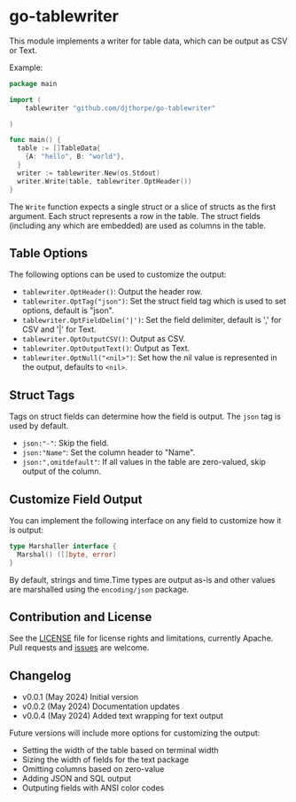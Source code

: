 # go-tablewriter

This module implements a writer for table data, which can be output as CSV or Text.

Example:

```go
package main

import (
    tablewriter "github.com/djthorpe/go-tablewriter"

)

func main() {
  table := []TableData{
    {A: "hello", B: "world"},
  }
  writer := tablewriter.New(os.Stdout)
  writer.Write(table, tablewriter.OptHeader())
}
```

The `Write` function expects a single struct or a slice of structs as the first argument. Each struct represents a row in the table. 
The struct fields (including any which are embedded) are used as columns in the table.

## Table Options

The following options can be used to customize the output:

- `tablewriter.OptHeader()`: Output the header row.
- `tablewriter.OptTag("json")`: Set the struct field tag which is used to set options, default is "json".
- `tablewriter.OptFieldDelim('|')`: Set the field delimiter, default is ',' for CSV and '|' for Text.
- `tablewriter.OptOutputCSV()`: Output as CSV.
- `tablewriter.OptOutputText()`: Output as Text.
- `tablewriter.OptNull("<nil>")`: Set how the nil value is represented in the output, defaults to `<nil>`.

## Struct Tags

Tags on struct fields can determine how the field is output. The `json` tag is used by default.

- `json:"-"`: Skip the field.
- `json:"Name"`: Set the column header to "Name".
- `json:",omitdefault"`: If all values in the table are zero-valued, skip output of the column.

## Customize Field Output

You can implement the following interface on any field to customize how it is output:

```go
type Marshaller interface {
  Marshal() ([]byte, error)
}
```

By default, strings and time.Time types are output as-is and other values are marshalled
using the `encoding/json` package.

## Contribution and License

See the [LICENSE](LICENSE) file for license rights and limitations, currently Apache.
Pull requests and [issues](https://github.com/djthorpe/go-tablewriter/issues) are welcome.

## Changelog

- v0.0.1 (May 2024) Initial version
- v0.0.2 (May 2024) Documentation updates
- v0.0.4 (May 2024) Added text wrapping for text output

Future versions will include more options for customizing the output:

- Setting the width of the table based on terminal width
- Sizing the width of fields for the text package
- Omitting columns based on zero-value
- Adding JSON and SQL output
- Outputing fields with ANSI color codes
